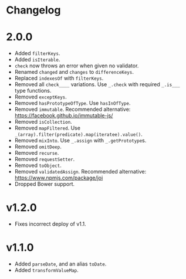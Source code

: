 # Changelog

# 2.0.0

- Added `filterKeys`.
- Added `isIterable`.
- `check` now throws an error when given no validator.
- Renamed `changed` and `changes` to `differenceKeys`.
- Replaced `indexesOf` with `filterKeys`.
- Removed all `check____` variations. Use `_.check` with required `_.is___` type functions.
- Removed `exceptKeys`.
- Removed `hasPrototypeOfType`. Use `hasInOfType`.
- Removed `immutable`. Recommended alternative: https://facebook.github.io/immutable-js/
- Removed `isCollection`.
- Removed `mapFiltered`. Use `_(array).filter(predicate).map(iteratee).value()`.
- Removed `mixInto`. Use `_.assign` with `_.getPrototype`s.
- Removed `omitDeep`.
- Removed `recurse`.
- Removed `requestSetter`.
- Removed `toObject`.
- Removed `validatedAssign`. Recommended alternative: https://www.npmjs.com/package/joi
- Dropped Bower support.

# v1.2.0

- Fixes incorrect deploy of v1.1.

# v1.1.0

- Added `parseDate`, and an alias `toDate`.
- Added `transformValueMap`.

